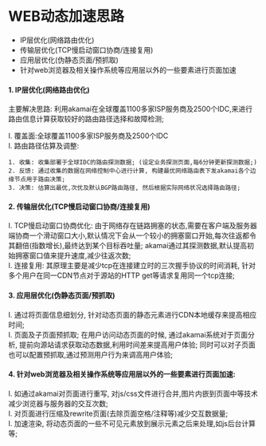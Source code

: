 # WEB动态加速思路

* IP层优化(网络路由优化)
* 传输层优化(TCP慢启动窗口协商/连接复用)
* 应用层优化(伪静态页面/预抓取)
* 针对web浏览器及相关操作系统等应用层以外的一些要素进行页面加速

#### 1. IP层优化(网络路由优化)
主要解决思路: 利用akamai在全球覆盖1100多家ISP服务商及2500个IDC,来进行路由信息计算获取较好的路由路径选择和故障检测;  

 I. 覆盖面:全球覆盖1100多家ISP服务商及2500个IDC  
 I. 路由路径估算及调整: 

    1. 收集: 收集部署于全球IDC的路由探测数据; (设定业务探测页面,每6分钟更新探测数据;)
    2. 反馈: 通过收集的数据在网络控制中心进行计算, 构建最优网络路由表下发akamai各个边缘节点用于路由决策;
    3. 决策: 估算出最优,次优及默认BGP路由路径, 然后根据实际网络状况选择路由路径;

#### 2. 传输层优化(TCP慢启动窗口协商/连接复用)
 I. TCP慢启动窗口协商优化: 由于网络存在链路拥塞的状态,需要在客户端及服务器端协商一个滑动窗口大小,默认情况下会从一个较小的拥塞窗口开始,每次往返都令其翻倍(指数增长),最终达到某个目标吞吐量; akamai通过其探测数据,默认提高初始拥塞窗口值来提升速度,减少往返次数;  
 I. 连接复用: 其原理主要是减少tcp在连接建立时的三次握手协议的时间消耗, 针对多个用户在同一CDN节点对于源站的HTTP get等请求复用同一个tcp连接;  

#### 3. 应用层优化(伪静态页面/预抓取)
 I. 通过将页面信息细划分, 针对动态页面的静态元素进行CDN本地缓存来提高相应时间;  
 I. 页面及子页面预抓取; 在用户访问动态页面的时候, 通过akamai系统对于页面分析, 提前向源站请求获取动态数据,利用时间差来提高用户体验; 同时可以对子页面也可以配置预抓取,通过预测用户行为来调高用户体验;

#### 4. 针对web浏览器及相关操作系统等应用层以外的一些要素进行页面加速:
 I. 如通过akamai对页面进行重写, 对js/css文件进行合并,图片内嵌到页面中等技术减少浏览器与服务器的交互次数;  
 I. 对页面进行压缩及rewrite页面(去除页面空格/注释等)减少交互数据量;  
 I. 加速渲染, 将动态页面的一些不可见元素放到展示元素之后来处理,如js后台计算等;  
